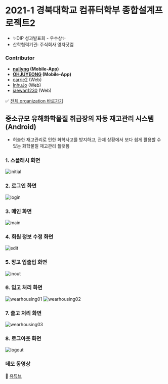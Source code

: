 # 2021-1 경북대학교 컴퓨터학부 종합설계프로젝트2
* :sparkles:DIP 성과발표회 - 우수상:sparkles:
* 산학협력기관: 주식회사 영자닷컴

### Contributor
* **[nullyng](https://github.com/nullyng) (Mobile-App)**
* **[OHJUYEONG](https://github.com/OHJUYEONG) (Mobile-App)**
* [carrie2](https://github.com/carrie2) (Web)
* [InhuJo](https://github.com/InhuJo) (Web)
* [jaewan1230](https://github.com/jaewan1230) (Web)

:white_check_mark: [전체 organization 바로가기](https://github.com/CDP2-4)


## 중소규모 유해화학물질 취급장의 자동 재고관리 시스템 (Android)
* 허술한 재고관리로 인한 화학사고를 방지하고, 관제 상황에서 보다 쉽게 활용할 수 있는 화학물질 재고관리 플랫폼

### 1. 스플래시 화면
![initial](https://user-images.githubusercontent.com/57346428/134291475-17a7c68c-cc30-4be4-bd57-c0321c5a5907.png)

### 2. 로그인 화면
![login](https://user-images.githubusercontent.com/57346428/134291487-a3c18b34-ddbb-4d5c-8296-cc8181af844b.png)

### 3. 메인 화면
![main](https://user-images.githubusercontent.com/57346428/134291495-5730945d-5e68-48c2-8f1e-819c02d92649.png)

### 4. 회원 정보 수정 화면
![edit](https://user-images.githubusercontent.com/57346428/134291510-606c7ce8-b840-4236-af61-f9c5be326e17.png)

### 5. 창고 입출입 화면
![inout](https://user-images.githubusercontent.com/57346428/134291515-363a646c-f1b4-45d5-abda-91e7b3d98d75.png)

### 6. 입고 처리 화면
![wearhousing01](https://user-images.githubusercontent.com/57346428/134291520-13d57d14-c855-455f-9b2a-628697854c67.png)
![wearhousing02](https://user-images.githubusercontent.com/57346428/134291524-31d40138-4e42-4aec-991a-20cf6fd3e18e.png)

### 7. 출고 처리 화면
![wearhousing03](https://user-images.githubusercontent.com/57346428/134291530-95cbbec4-c73a-4dc9-94e2-748c2274b83f.png)

### 8. 로그아웃 화면
![logout](https://user-images.githubusercontent.com/57346428/134291534-e391be0a-06e6-4c32-854e-202f1b57545d.png)


### 데모 동영상
:movie_camera: [유튜브](https://youtu.be/TjRxu9H4sW8)
